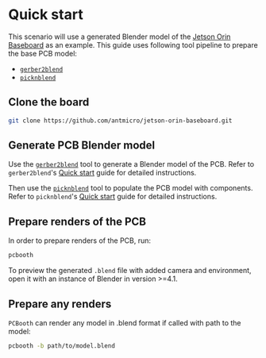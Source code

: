 # Quick start

This scenario will use a generated Blender model of the [Jetson Orin Baseboard](https://github.com/antmicro/jetson-orin-baseboard) as an example.
This guide uses following tool pipeline to prepare the base PCB model:
* [`gerber2blend`](https://github.com/antmicro/gerber2blend)
* [`picknblend`](https://github.com/antmicro/picknblend)

## Clone the board

```bash
git clone https://github.com/antmicro/jetson-orin-baseboard.git
```

## Generate PCB Blender model

Use the [`gerber2blend`](https://github.com/antmicro/gerber2blend) tool to generate a Blender model of the PCB.
Refer to `gerber2blend`'s [Quick start](https://antmicro.github.io/gerber2blend/quickstart.html) guide for detailed instructions.

Then use the [`picknblend`](https://github.com/antmicro/picknblend) tool to populate the PCB model with components.
Refer to `picknblend`'s [Quick start](https://antmicro.github.io/picknblend/quickstart.html) guide for detailed instructions.

## Prepare renders of the PCB

In order to prepare renders of the PCB, run:

```bash
pcbooth
```

To preview the generated `.blend` file with added camera and environment, open it with an instance of Blender in version >=4.1.

## Prepare any renders 

`PCBooth` can render any model in .blend format if called with path to the model:

```bash
pcbooth -b path/to/model.blend
```
